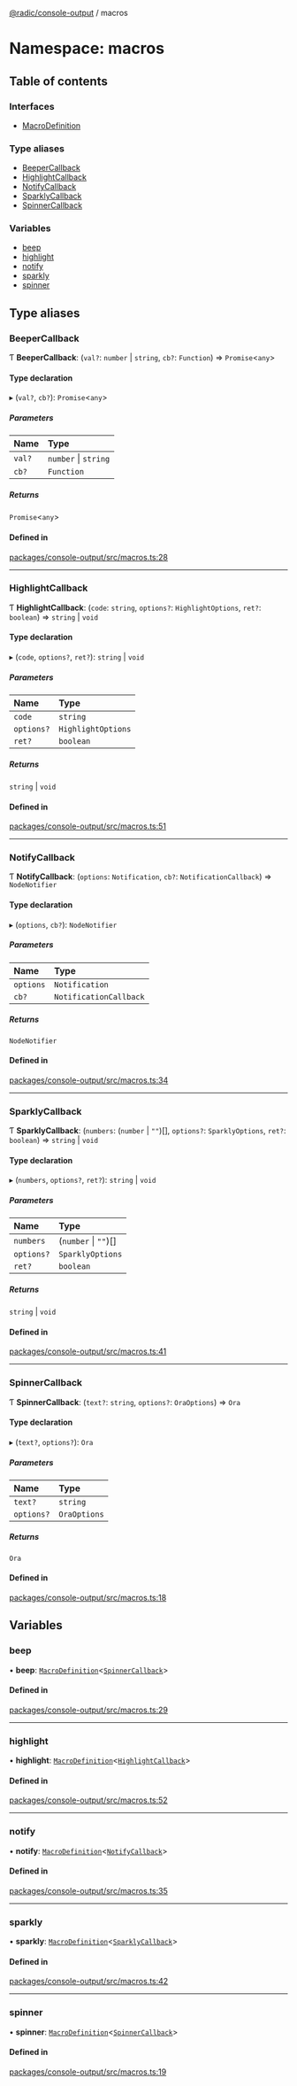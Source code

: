 [@radic/console-output](../README.md) / macros

# Namespace: macros

## Table of contents

### Interfaces

- [MacroDefinition](../interfaces/macros.MacroDefinition.md)

### Type aliases

- [BeeperCallback](macros.md#beepercallback)
- [HighlightCallback](macros.md#highlightcallback)
- [NotifyCallback](macros.md#notifycallback)
- [SparklyCallback](macros.md#sparklycallback)
- [SpinnerCallback](macros.md#spinnercallback)

### Variables

- [beep](macros.md#beep)
- [highlight](macros.md#highlight)
- [notify](macros.md#notify)
- [sparkly](macros.md#sparkly)
- [spinner](macros.md#spinner)

## Type aliases

### BeeperCallback

Ƭ **BeeperCallback**: (`val?`: `number` \| `string`, `cb?`: `Function`) => `Promise`<`any`\>

#### Type declaration

▸ (`val?`, `cb?`): `Promise`<`any`\>

##### Parameters

| Name | Type |
| :------ | :------ |
| `val?` | `number` \| `string` |
| `cb?` | `Function` |

##### Returns

`Promise`<`any`\>

#### Defined in

[packages/console-output/src/macros.ts:28](https://github.com/robinradic/npm-console/blob/10cb77f/packages/console-output/src/macros.ts#L28)

___

### HighlightCallback

Ƭ **HighlightCallback**: (`code`: `string`, `options?`: `HighlightOptions`, `ret?`: `boolean`) => `string` \| `void`

#### Type declaration

▸ (`code`, `options?`, `ret?`): `string` \| `void`

##### Parameters

| Name | Type |
| :------ | :------ |
| `code` | `string` |
| `options?` | `HighlightOptions` |
| `ret?` | `boolean` |

##### Returns

`string` \| `void`

#### Defined in

[packages/console-output/src/macros.ts:51](https://github.com/robinradic/npm-console/blob/10cb77f/packages/console-output/src/macros.ts#L51)

___

### NotifyCallback

Ƭ **NotifyCallback**: (`options`: `Notification`, `cb?`: `NotificationCallback`) => `NodeNotifier`

#### Type declaration

▸ (`options`, `cb?`): `NodeNotifier`

##### Parameters

| Name | Type |
| :------ | :------ |
| `options` | `Notification` |
| `cb?` | `NotificationCallback` |

##### Returns

`NodeNotifier`

#### Defined in

[packages/console-output/src/macros.ts:34](https://github.com/robinradic/npm-console/blob/10cb77f/packages/console-output/src/macros.ts#L34)

___

### SparklyCallback

Ƭ **SparklyCallback**: (`numbers`: (`number` \| ``""``)[], `options?`: `SparklyOptions`, `ret?`: `boolean`) => `string` \| `void`

#### Type declaration

▸ (`numbers`, `options?`, `ret?`): `string` \| `void`

##### Parameters

| Name | Type |
| :------ | :------ |
| `numbers` | (`number` \| ``""``)[] |
| `options?` | `SparklyOptions` |
| `ret?` | `boolean` |

##### Returns

`string` \| `void`

#### Defined in

[packages/console-output/src/macros.ts:41](https://github.com/robinradic/npm-console/blob/10cb77f/packages/console-output/src/macros.ts#L41)

___

### SpinnerCallback

Ƭ **SpinnerCallback**: (`text?`: `string`, `options?`: `OraOptions`) => `Ora`

#### Type declaration

▸ (`text?`, `options?`): `Ora`

##### Parameters

| Name | Type |
| :------ | :------ |
| `text?` | `string` |
| `options?` | `OraOptions` |

##### Returns

`Ora`

#### Defined in

[packages/console-output/src/macros.ts:18](https://github.com/robinradic/npm-console/blob/10cb77f/packages/console-output/src/macros.ts#L18)

## Variables

### beep

• **beep**: [`MacroDefinition`](../interfaces/macros.MacroDefinition.md)<[`SpinnerCallback`](macros.md#spinnercallback)\>

#### Defined in

[packages/console-output/src/macros.ts:29](https://github.com/robinradic/npm-console/blob/10cb77f/packages/console-output/src/macros.ts#L29)

___

### highlight

• **highlight**: [`MacroDefinition`](../interfaces/macros.MacroDefinition.md)<[`HighlightCallback`](macros.md#highlightcallback)\>

#### Defined in

[packages/console-output/src/macros.ts:52](https://github.com/robinradic/npm-console/blob/10cb77f/packages/console-output/src/macros.ts#L52)

___

### notify

• **notify**: [`MacroDefinition`](../interfaces/macros.MacroDefinition.md)<[`NotifyCallback`](macros.md#notifycallback)\>

#### Defined in

[packages/console-output/src/macros.ts:35](https://github.com/robinradic/npm-console/blob/10cb77f/packages/console-output/src/macros.ts#L35)

___

### sparkly

• **sparkly**: [`MacroDefinition`](../interfaces/macros.MacroDefinition.md)<[`SparklyCallback`](macros.md#sparklycallback)\>

#### Defined in

[packages/console-output/src/macros.ts:42](https://github.com/robinradic/npm-console/blob/10cb77f/packages/console-output/src/macros.ts#L42)

___

### spinner

• **spinner**: [`MacroDefinition`](../interfaces/macros.MacroDefinition.md)<[`SpinnerCallback`](macros.md#spinnercallback)\>

#### Defined in

[packages/console-output/src/macros.ts:19](https://github.com/robinradic/npm-console/blob/10cb77f/packages/console-output/src/macros.ts#L19)
